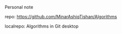  Personal note
 
 repo: https://github.com/MinarAshiqTishan/Algorithms
 
 localrepo: Algorithms in Git desktop